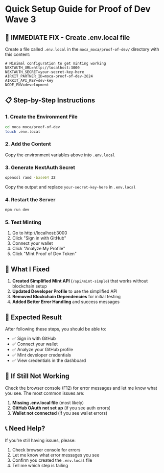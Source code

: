# Quick Setup Guide for Proof of Dev Wave 3

## 🚀 **IMMEDIATE FIX - Create .env.local file**

Create a file called `.env.local` in the `moca_moca/proof-of-dev/` directory with this content:

```env
# Minimal configuration to get minting working
NEXTAUTH_URL=http://localhost:3000
NEXTAUTH_SECRET=your-secret-key-here
AIRKIT_PARTNER_ID=moca-proof-of-dev-2024
AIRKIT_API_KEY=dev-key
NODE_ENV=development
```

## 📋 **Step-by-Step Instructions**

### 1. Create the Environment File
```bash
cd moca_moca/proof-of-dev
touch .env.local
```

### 2. Add the Content
Copy the environment variables above into `.env.local`

### 3. Generate NextAuth Secret
```bash
openssl rand -base64 32
```
Copy the output and replace `your-secret-key-here` in `.env.local`

### 4. Restart the Server
```bash
npm run dev
```

### 5. Test Minting
1. Go to http://localhost:3000
2. Click "Sign in with GitHub" 
3. Connect your wallet
4. Click "Analyze My Profile"
5. Click "Mint Proof of Dev Token"

## 🔧 **What I Fixed**

1. **Created Simplified Mint API** (`/api/mint-simple`) that works without blockchain setup
2. **Updated Developer Profile** to use the simplified API
3. **Removed Blockchain Dependencies** for initial testing
4. **Added Better Error Handling** and success messages

## 🎯 **Expected Result**

After following these steps, you should be able to:
- ✅ Sign in with GitHub
- ✅ Connect your wallet  
- ✅ Analyze your GitHub profile
- ✅ Mint developer credentials
- ✅ View credentials in the dashboard

## 🚨 **If Still Not Working**

Check the browser console (F12) for error messages and let me know what you see. The most common issues are:

1. **Missing .env.local file** (most likely)
2. **GitHub OAuth not set up** (if you see auth errors)
3. **Wallet not connected** (if you see wallet errors)

## 📞 **Need Help?**

If you're still having issues, please:
1. Check browser console for errors
2. Let me know what error messages you see
3. Confirm you created the `.env.local` file
4. Tell me which step is failing
